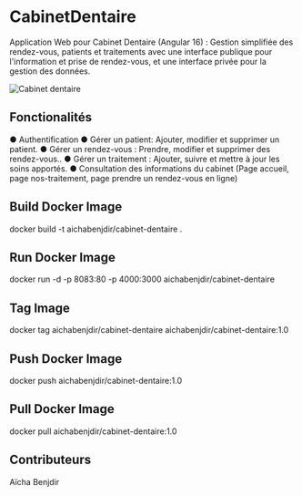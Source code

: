 # CabinetDentaire

Application Web pour Cabinet Dentaire (Angular 16) : Gestion simplifiée des rendez-vous, patients et traitements avec une interface publique pour l'information et prise de rendez-vous, et une interface privée pour la gestion des données. 




![Cabinet dentaire](https://github.com/user-attachments/assets/f80861ac-78f5-4957-9b26-e1d77f49f70b)



## Fonctionalités

● Authentification 
● Gérer un patient: Ajouter, modifier et supprimer un patient.
● Gérer un rendez-vous : Prendre, modifier et supprimer des rendez-vous..
● Gérer un traitement : Ajouter, suivre et mettre à jour les soins apportés.
● Consultation des informations du cabinet (Page accueil, page nos-traitement, page prendre un rendez-vous en ligne) 


## Build Docker Image

docker build -t aichabenjdir/cabinet-dentaire .

## Run Docker Image

docker run -d -p 8083:80 -p 4000:3000 aichabenjdir/cabinet-dentaire

## Tag Image

docker tag aichabenjdir/cabinet-dentaire aichabenjdir/cabinet-dentaire:1.0

## Push Docker Image

docker push aichabenjdir/cabinet-dentaire:1.0

## Pull Docker Image

docker pull aichabenjdir/cabinet-dentaire:1.0
## Contributeurs
  Aïcha Benjdir 

